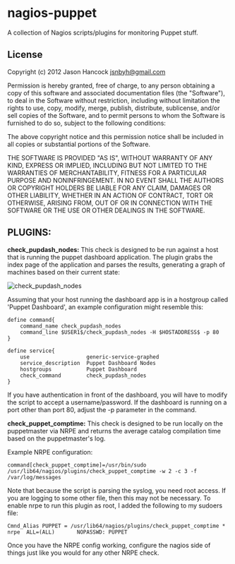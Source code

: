 nagios-puppet
=============

A collection of Nagios scripts/plugins for monitoring Puppet stuff.


License
-------
Copyright (c) 2012 Jason Hancock <jsnbyh@gmail.com>

Permission is hereby granted, free of charge, to any person obtaining a copy
of this software and associated documentation files (the "Software"), to deal
in the Software without restriction, including without limitation the rights
to use, copy, modify, merge, publish, distribute, sublicense, and/or sell
copies of the Software, and to permit persons to whom the Software is furnished
to do so, subject to the following conditions:

The above copyright notice and this permission notice shall be included in all
copies or substantial portions of the Software.

THE SOFTWARE IS PROVIDED "AS IS", WITHOUT WARRANTY OF ANY KIND, EXPRESS OR
IMPLIED, INCLUDING BUT NOT LIMITED TO THE WARRANTIES OF MERCHANTABILITY,
FITNESS FOR A PARTICULAR PURPOSE AND NONINFRINGEMENT. IN NO EVENT SHALL THE
AUTHORS OR COPYRIGHT HOLDERS BE LIABLE FOR ANY CLAIM, DAMAGES OR OTHER
LIABILITY, WHETHER IN AN ACTION OF CONTRACT, TORT OR OTHERWISE, ARISING FROM,
OUT OF OR IN CONNECTION WITH THE SOFTWARE OR THE USE OR OTHER DEALINGS IN
THE SOFTWARE.

PLUGINS:
-------
**check_pupdash_nodes:**
This check is designed to be run against a host that is running the puppet
dashboard application. The plugin grabs the index page of the application
and parses the results, generating a graph of machines based on their current
state:

![check_pupdash_nodes](https://github.com/jasonhancock/nagios-puppet/raw/master/example-images/check_pupdash_nodes.png)

Assuming that your host running the dashboard app is in a hostgroup called
'Puppet Dashboard', an example configuration might resemble this:

```
define command{
    command_name check_pupdash_nodes
    command_line $USER1$/check_pupdash_nodes -H $HOSTADDRESS$ -p 80
}

define service{
    use                  generic-service-graphed
    service_description  Puppet Dashboard Nodes
    hostgroups           Puppet Dashboard
    check_command        check_pupdash_nodes
}
```

If you have authentication in front of the dashboard, you will have to modify the
script to accept a username/password. If the dashboard is running on a port other
than port 80, adjust the -p parameter in the command.

**check_puppet_comptime:**
This check is designed to be run locally on the puppetmaster via NRPE and returns
the average catalog compilation time based on the puppetmaster's log.

Example NRPE configuration:
```
command[check_puppet_comptime]=/usr/bin/sudo /usr/lib64/nagios/plugins/check_puppet_comptime -w 2 -c 3 -f /var/log/messages
```

Note that because the script is parsing the syslog, you need root access. If you are
logging to some other file, then this may not be necessary. To enable nrpe to run 
this plugin as root, I added the following to my sudoers file:

```
Cmnd_Alias PUPPET = /usr/lib64/nagios/plugins/check_puppet_comptime *
nrpe  ALL=(ALL)       NOPASSWD: PUPPET
```

Once you have the NRPE config working, configure the nagios side of things just like you
would for any other NRPE check.

